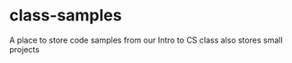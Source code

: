 # class-samples
A place to store code samples from our Intro to CS class
also stores small projects
